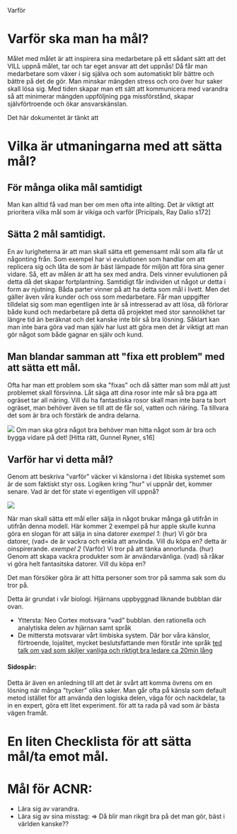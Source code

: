 Varför 
# Varför ska man ha mål?
Målet med målet är att inspirera sina medarbetare på ett sådant sätt att det VILL uppnå målet, tar och tar eget ansvar att det uppnås! Då får man medarbetare som växer i sig själva och som automatiskt blir bättre och bättre på det de gör. Man minskar mängden stress och oro över hur saker skall lösa sig. Med tiden skapar man ett sätt att kommunicera med varandra så att minimerar mängden uppföljning pga missförstånd, skapar självförtroende och ökar ansvarskänslan. 

Det här dokumentet är tänkt att 


# Vilka är utmaningarna med att sätta mål?
## För många olika mål samtidigt
Man kan alltid få vad man ber om men ofta inte allting. Det är viktigt att prioritera vilka mål som är vikiga och varför [Pricipals, Ray Dalio s172]
## Sätta 2 mål samtidigt.
En av lurigheterna är att man skall sätta ett gemensamt mål som alla får ut någonting från. Som exempel har vi evulutionen som handlar om att replicera sig och låta de som är bäst lämpade för miljön att föra sina gener vidare.
Så, ett av målen är att ha sex med andra. Dels vinner evulutionen på detta då det skapar fortplantning. Samtidigt får individen ut något ur detta i form av njutning. Båda parter vinner på att ha detta som mål i livett.
Men det gäller även våra kunder och oss som medarbetare. Får man uppgifter tilldelat sig som man egentligen inte är så intresserad av att lösa, då förlorar både kund och medarbetare på detta då projektet med stor sannolikhet tar längre tid än beräknat och det kanske inte blir så bra lösning. Såklart kan man inte bara göra vad man själv har lust att göra men det är viktigt att man gör något som både gagnar en själv och kund.

## Man blandar samman att "fixa ett problem" med att sätta ett mål.
Ofta har man ett problem som ska "fixas" och då sätter man som mål att just problemet skall försvinna.
Låt säga att dina rosor inte mår så bra pga att ogräset tar all näring. Vill du ha fantastiska rosor skall man inte bara ta bort ogräset, man behöver även se till att de får sol, vatten och näring. Ta tillvara det som är bra och förstärk de andra delarna.

![](/images/hitta_rätt.svg)
Om man ska göra något bra behöver man hitta något som är bra och bygga vidare på det!
[Hitta rätt, Gunnel Ryner, s16]

## Varför har vi detta mål?
Genom att beskriva "varför" väcker vi känslorna i det libiska systemet som är de som faktiskt styr oss. Logiken kring "hur" vi uppnår det, kommer senare.
Vad är det för state vi egentligen vill uppnå?

![](/images/varför_hur_vad.svg)

När man skall sätta ett mål eller sälja in något brukar många gå utifrån in utifrån denna modell. Här kommer 2 exempel på hur apple skulle kunna göra en slogan för att sälja in sina datorer
   *exempel 1*: (hur) Vi gör bra datorer, (vad= de är vackra och enkla att använda. Vill du köpa en?
 detta är oinspirerande.
 *exempel 2* (Varför) Vi tror på att tänka annorlunda. (hur) Genom att skapa vackra produkter som är användarvänliga. (vad) så råkar vi göra helt fantasitska datorer. Vill du köpa en?
 
Det man försöker göra är att hitta personer som tror på samma sak som du tror på.

Detta är grundat i vår biologi.
Hjärnans uppbyggnad liknande bubblan där ovan.
- Yttersta: Neo Cortex motsvara "vad" bubblan. den rationella och analytiska delen av hjärnan samt språk
- De mittersta motsvarar vårt limbiska system. Där bor våra känslor, förtroende, lojalitet, mycket beslutsfattande men förstår inte språk
[ted talk om vad som skiljer vanliga och riktigt bra ledare ca 20min lång](https://www.youtube.com/watch?v=qp0HIF3SfI4)

#### Sidospår:
Detta är även en anledning till att det är svårt att komma övrens om en lösning när många "tycker" olika saker. Man går ofta på känsla som default metod istället för att använda den logiska delen, väga för och nackdelar, ta in en expert, göra ett litet experiment. för att ta rada på vad som är bästa vägen framåt.





# En liten Checklista för att sätta mål/ta emot mål.

## 


# Mål för ACNR:
- Lära sig av varandra.
- Lära sig av sina misstag:
 => Då blir man rikgit bra på det man gör, bäst i världen kanske??

